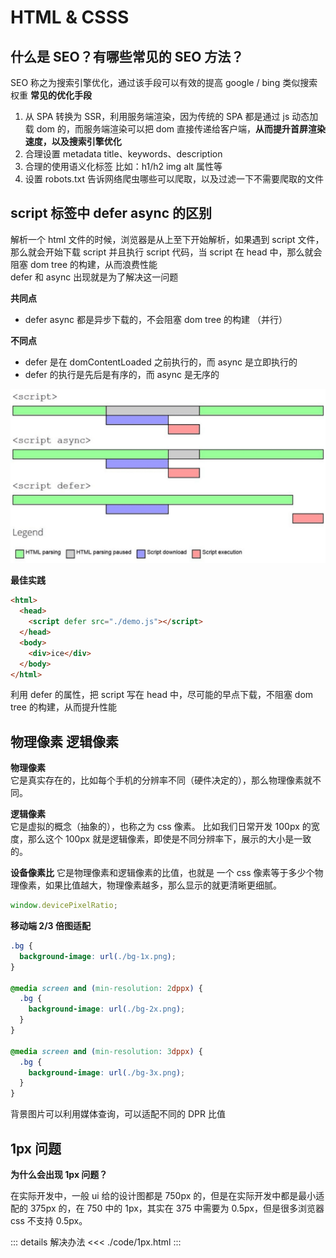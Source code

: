 # HTML & CSSS

## 什么是 SEO？有哪些常见的 SEO 方法？

SEO 称之为搜索引擎优化，通过该手段可以有效的提高 google / bing 类似搜索权重
**常见的优化手段**

1. 从 SPA 转换为 SSR，利用服务端渲染，因为传统的 SPA 都是通过 js 动态加载 dom 的，而服务端渲染可以把 dom 直接传递给客户端，**从而提升首屏渲染速度，以及搜索引擎优化**
2. 合理设置 metadata title、keywords、description
3. 合理的使用语义化标签 比如：h1/h2 img alt 属性等
4. 设置 robots.txt 告诉网络爬虫哪些可以爬取，以及过滤一下不需要爬取的文件

## script 标签中 defer async 的区别

解析一个 html 文件的时候，浏览器是从上至下开始解析，如果遇到 script 文件，那么就会开始下载 script 并且执行 script 代码，当 script 在 head 中，那么就会阻塞 dom tree 的构建，从而浪费性能  
defer 和 async 出现就是为了解决这一问题

**共同点**

- defer async 都是异步下载的，不会阻塞 dom tree 的构建 （并行）

**不同点**

- defer 是在 domContentLoaded 之前执行的，而 async 是立即执行的
- defer 的执行是先后是有序的，而 async 是无序的

![defer-async](../image/async-defer.png)

**最佳实践**

```html
<html>
  <head>
    <script defer src="./demo.js"></script>
  </head>
  <body>
    <div>ice</div>
  </body>
</html>
```

利用 defer 的属性，把 script 写在 head 中，尽可能的早点下载，不阻塞 dom tree 的构建，从而提升性能

## 物理像素 逻辑像素

**物理像素**  
它是真实存在的，比如每个手机的分辨率不同（硬件决定的），那么物理像素就不同。

**逻辑像素**  
它是虚拟的概念（抽象的），也称之为 css 像素。 比如我们日常开发 100px 的宽度，那么这个 100px 就是逻辑像素，即使是不同分辨率下，展示的大小是一致的。

**设备像素比**
它是物理像素和逻辑像素的比值，也就是 一个 css 像素等于多少个物理像素，如果比值越大，物理像素越多，那么显示的就更清晰更细腻。

```js
window.devicePixelRatio;
```

**移动端 2/3 倍图适配**

```css
.bg {
  background-image: url(./bg-1x.png);
}

@media screen and (min-resolution: 2dppx) {
  .bg {
    background-image: url(./bg-2x.png);
  }
}

@media screen and (min-resolution: 3dppx) {
  .bg {
    background-image: url(./bg-3x.png);
  }
}
```

背景图片可以利用媒体查询，可以适配不同的 DPR 比值

## 1px 问题

**为什么会出现 1px 问题？**

在实际开发中，一般 ui 给的设计图都是 750px 的，但是在实际开发中都是最小适配的 375px 的，在 750 中的 1px，其实在 375 中需要为 0.5px，但是很多浏览器 css 不支持 0.5px。

::: details 解决办法
<<< ./code/1px.html
:::
